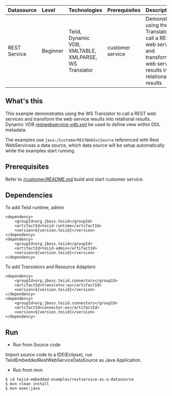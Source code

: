 | **Datasource** | **Level** | **Technologies** | **Prerequisites** | **Description** |
|:---------|:----------|:-----------------|:------------------|:----------------|
|REST Service |Beginner |Teiid, Dynamic VDB, XMLTABLE, XMLPARSE,  WS Translator |customer service |Demonstrates using the WS Translator to call a REST web services and transform the web service results into relational results |

## What's this

This example demonstrates using the WS Translator to call a REST web services and transform the web service results into relational results. Dynamic VDB [restwebservice-vdb.xml](src/main/resources/restwebservice-vdb.xml) be used to define view within DDL metadata.

The examples use `java:/CustomerRESTWebSvcSource` referenced with Rest WebServiceas a data source, which data source will be setup automatically while the examples start running.

## Prerequisites

Refer to [/customer/README.md](customer/README.md) build and start customer service.

## Dependencies

To add Teiid runtime, admin

~~~
<dependency>
    <groupId>org.jboss.teiid</groupId>
    <artifactId>teiid-runtime</artifactId>
    <version>${version.teiid}</version>
</dependency>
<dependency>
    <groupId>org.jboss.teiid</groupId>
    <artifactId>teiid-admin</artifactId>
    <version>${version.teiid}</version>
</dependency>
~~~

To add Translators and Resource Adapters

~~~
<dependency>
    <groupId>org.jboss.teiid.connectors</groupId>
    <artifactId>translator-ws</artifactId>
    <version>${version.teiid}</version>
</dependency>		
<dependency>
    <groupId>org.jboss.teiid.connectors</groupId>
    <artifactId>connector-ws</artifactId>
    <version>${version.teiid}</version>
</dependency>
~~~

## Run

* Run from Source code

Import source code to a IDE(Eclipse), run TeiidEmbeddedRestWebServiceDataSource as Java Application.

* Run from mvn

~~~
$ cd teiid-embedded-examples/restservice-as-a-datasource
$ mvn clean install
$ mvn exec:java
~~~
